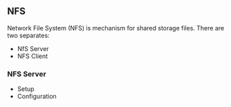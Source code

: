 ## NFS
Network File System (NFS) is mechanism for shared storage files. There are two separates:

- NfS Server
- NFS Client

### NFS Server

- Setup
- Configuration
